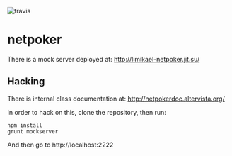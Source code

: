 ![travis](https://travis-ci.org/limikael/netpoker.svg?branch=master)

netpoker
========

There is a mock server deployed at: http://limikael-netpoker.jit.su/

Hacking
-------

There is internal class documentation at: http://netpokerdoc.altervista.org/

In order to hack on this, clone the repository, then run:

    npm install
    grunt mockserver

And then go to http://localhost:2222
